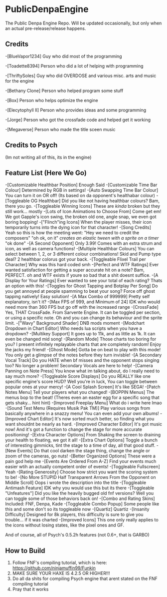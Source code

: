 # PublicDenpaEngine
The Public Denpa Engine Repo. Will be updated occasionally, but only when an actual pre-release/release happens.

## Credits

-[BlueVapor1234] Guy who did most of the programming

-[Toadette8394] Person who did a lot of helping with programming

-[ThriftySoles] Guy who did OVERDOSE and various misc. arts and music for the engine

-[Bethany Clone] Person who helped program some stuff

-[Box] Person who helps optimize the engine

-[Elecytophyll II] Person who provides ideas and some programming

-[Jorge] Person who got the crossfade code and helped get it working

-[Megaverse] Person who made the title sceen music

## Credits to Psych

(Im not writing all of this, its in the engine)

## Feature List (Here We Go)

-[Customizable Healthbar Position] Enough Said
-[Customizable Time Bar Colour] Determined by RGB in settings!
-[Auto Swapping Time Bar Colour] You can turn it on OR off! (Its based on da opponent's healthabar colour)
-[Toggleable OG Healthbar] Did you like not having healthbar colours? Bam, there you go.
-[Toggleable Winning Icons] These are *kinda* broken but they still work... mostly
-[Lots of Icon Animations to Choose From] Come get em! We got Gapple's icon swing, the broken old one, angle snap, we even got boring bopping!
-["Flinch"ing Icons] When the player misses, their icon temporarily turns into the dying icon for that character!
-[Song Credits] Yeah so this is how the meeting went: "Hey we need to credit the composers" "oh ok, on it" *creates an elastic tween with a sprite on a timer* "ok done"
-[A Second Opponent] Only 3.99! Comes with an extra strum and icon, as well as camera functions!
-[Multiple Healthbar Colours] You can select between 1, 2, or 3 different colour combinations! Skid and Pump type deal? 2 healthbar colorus got your back.
-[Toggleable Flixel Trail per Character] Why was this hard coded smh
-[Perfect and WTF Ratings] Ever wanted satisfaction for getting a super accurate hit on a note? Bam, PERFECT. oh and WTF exists if youre so bad that a shit doesnt suffice.
-[A Display for Your Ratings] Ever wanted to see your total of each rating? Thats an option with this!
-[Toggles for Ghost Tapping and Botplay Per Song] Do you get annoyed at people spamming to beat your song? Force off ghost tapping natively! Easy solution!
-[A Max Combo of 999999] Pretty self explanatory, isn't it?
-[Max FPS of 999, and Minimum of 24] IDK who would need more than 360 FPS but go off with the increased range
-[CrossFade] Yes, THAT CrossFade. From Sarvente Engine. It can be toggled per section, or using a specific note. Oh and you can change its behaviour and the sprite limit.
-["Wavy" Background Shader] DNB mods moment
-[Modchart Dropdown in Chart Editor] Who needs lua scripts when you have a dropdown?
-[Multikey Support] It goes up to 11k, and as little as 1k. It can even be changed mid song!
-[Random Mode] Those charts too boring for you? I present infinitely replayable charts that are completely random! Enjoy the jacks my friend!
-[Ghost Mode] Gotta be on beat to play with this mode! You only get a glimpse of the notes before they turn invisble!
-[A Secondary Vocal Track] Do you HATE when bf misses and the opponent stops singing too? No longer a problem! Secondary Vocals are here to help!
-[Camera Panning on Note Press] You know what im talking about, do I really need to say much more?
-[Toggleable Score Displays] Do you REALLY like one specific engine's score HUD? Well you're in luck, You can toggle between popular ones at your mercy!
-[A Cool Splash Screen] It's like SEGA!
-[Patch Notes Menu] Tell your players what you changed!
-[BOPPIN Menus] The menus bop to the beat! (Theres even an easter egg for a specific song that gets shaky... hint hint)
-[Improved Freeplay Menu] What do i write here lmao
-[Sound Test Menu (Requires Musik Pak TM)] Play various songs from basically anywhere in a snazzy menu! You can even add your own albums!
-[Improved Chart Editor] It's now sorted much better, so finding what you want shouldnt be nearly as hard.
-[Improved Character Editor] It's got music now! And it's got a function to change the stage for more accurate positioning!
-[Extra Character Options] From Shaking the screen to draining your health to floating, we got it all!
-[Extra Chart Options] Toggle a bunch of interesting gimmicks, tint the stage to a time of day, all that good stuff.
-[New Events] Do that cool darken the stage thing, change the angle or zoom of the cameras, go nuts!
-[Better Organized Options] These were a pain god help me
-[Events Are Ordered From A-Z] Find your events much easier wtih an actually competent order of events!
-[Toggleable Fullscreen] Yeah
-[Rating Generosity] Choose how strict you want the scoring system to be!
-[No More STUPID Half Transparent Arrows From the Opponent on Middle Scroll] Oops i wrote the description into the title
-[Toggleable Antimash Feature] IDK why you would use this but its there
-[Toggleable "Unfeatures"] Did you like the heavily bugged old fnf versions? Well you can toggle some of those behaviors back on!
-[Combo and Rating Skins] Included: FNF, Denpa, Kade
-[Toggleable Combo Popup] Some people like this and some don't so its toggleable now
-[Quartiz] Quartiz
-[Insanity Difficulty] Designed for 8k players, this difficulty is sure to give you trouble... if it was charted
-[Improved Icons] This one only really applies to the icons without losing states, like the pixel ones and GF.

And of course, all of Psych's 0.5.2h features (not 0.6+, that is GARBO)

## How to Build

1) Follow FNF's compiling tutorial, which is here: https://github.com/ninjamuffin99/Funkin
2) MAKE SURE YOUR HAXE IS 4.2.5 OR HIGHER!!!
3) Do all da shits for compiling Psych engine that arent stated on the FNF compiling tutorial
4) Pray that it works
